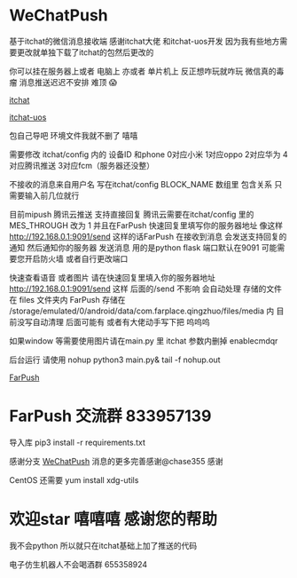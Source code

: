 # WeChatPush

基于itchat的微信消息接收端 感谢itchat大佬 和itchat-uos开发 因为我有些地方需要更改就单独下载了itchat的包然后更改的

你可以挂在服务器上或者 电脑上 亦或者 单片机上 反正想咋玩就咋玩 微信真的毒瘤 消息推送迟迟不安排 难顶 😱

[itchat](https://github.com/littlecodersh/ItChat)

[itchat-uos](https://github.com/why2lyj/ItChat-UOS)

包自己导吧 环境文件我就不删了 嘻嘻

需要修改 itchat/config 内的 设备ID 和phone 0对应小米 1对应oppo 2对应华为 4对应腾讯推送 3对应fcm（服务器还没整）

不接收的消息来自用户名 写在itchat/config BLOCK_NAME 数组里 包含关系 只需要输入前几位就行

目前mipush 腾讯云推送 支持直接回复 腾讯云需要在itchat/config 里的 MES_THROUGH 改为 1 
并且在FarPush 快速回复里填写你的服务器地址 像这样 http://192.168.0.1:9091/send
这样的话FarPush 在接收到消息 会发送支持回复的通知 然后通知你的服务器 发送消息 用的是python flask 端口默认在9091 可能需要您开启防火墙 或者自行更改端口

快速查看语音 或者图片 请在快速回复里填入你的服务器地址 http://192.168.0.1:9091/send 这样 后面的/send 不影响 会自动处理
存储的文件在 files 文件夹内 FarPush 存储在 /storage/emulated/0/android/data/com.farplace.qingzhuo/files/media 内
目前没写自动清理 后面可能有 或者有大佬动手写下把 呜呜呜


如果window 等需要使用图片请在main.py 里 itchat 参数内删掉 enablecmdqr

后台运行 请使用 nohup python3 main.py& tail -f nohup.out

[FarPush](www.coolapk.com/apk/com.farplace.farpush)

# FarPush 交流群 833957139

导入库 pip3 install -r requirements.txt

感谢分支 [WeChatPush](https://github.com/IlineI/WeChatPush) 消息的更多完善感谢@chase355 感谢

CentOS 还需要 yum install xdg-utils

# 欢迎star 嘻嘻嘻 感谢您的帮助

我不会python 所以就只在itchat基础上加了推送的代码

电子仿生机器人不会喝酒群 655358924

